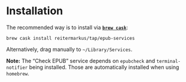 # Installation

The recommended way is to install via [**`brew cask`**](https://github.com/caskroom/homebrew-cask):

    brew cask install reitermarkus/tap/epub-services
    
Alternatively, drag manually to `~/Library/Services`.

**Note:** The “Check EPUB” service depends on `epubcheck` and `terminal-notifier` being installed. Those are automatically installed when using `homebrew`.